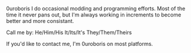 0uroboris
  I do occasional modding and programming efforts.
  Most of the time it never pans out, but I'm always working in increments to become better and more consistant.

Call me by:
  He/Him/His 
  It/Its/It's
  They/Them/Theirs

If you'd like to contact me, I'm 0uroboris on most platforms.
